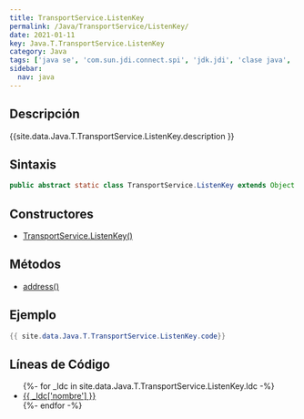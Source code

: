 ```yaml
---
title: TransportService.ListenKey
permalink: /Java/TransportService/ListenKey/
date: 2021-01-11
key: Java.T.TransportService.ListenKey
category: Java
tags: ['java se', 'com.sun.jdi.connect.spi', 'jdk.jdi', 'clase java', 'Java 1.0']
sidebar: 
  nav: java
---
```


## Descripción
{{site.data.Java.T.TransportService.ListenKey.description }}

## Sintaxis
~~~java
public abstract static class TransportService.ListenKey extends Object
~~~

## Constructores
* [TransportService.ListenKey()](/Java/TransportService/ListenKey/TransportService/ListenKey/)

## Métodos
* [address()](/Java/TransportService/ListenKey/address)

## Ejemplo
~~~java
{{ site.data.Java.T.TransportService.ListenKey.code}}
~~~

## Líneas de Código
<ul>
{%- for _ldc in site.data.Java.T.TransportService.ListenKey.ldc -%}
   <li>
       <a href="{{_ldc['url'] }}">{{ _ldc['nombre'] }}</a>
   </li>
{%- endfor -%}
</ul>
